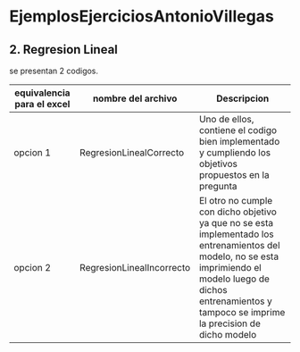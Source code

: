 # EjemplosEjerciciosAntonioVillegas


## 2. Regresion Lineal

se presentan 2 codigos.

equivalencia para el excel | nombre del archivo | Descripcion 
--------|------------ |-----------------------
 opcion 1|RegresionLinealCorrecto |Uno de ellos, contiene el codigo bien implementado y cumpliendo los objetivos propuestos en la pregunta
 opcion 2| RegresionLinealIncorrecto|El otro no cumple con dicho objetivo ya que no se esta implementado los entrenamientos del modelo, no se esta imprimiendo el modelo luego de dichos entrenamientos y tampoco se imprime la precision de dicho modelo |

